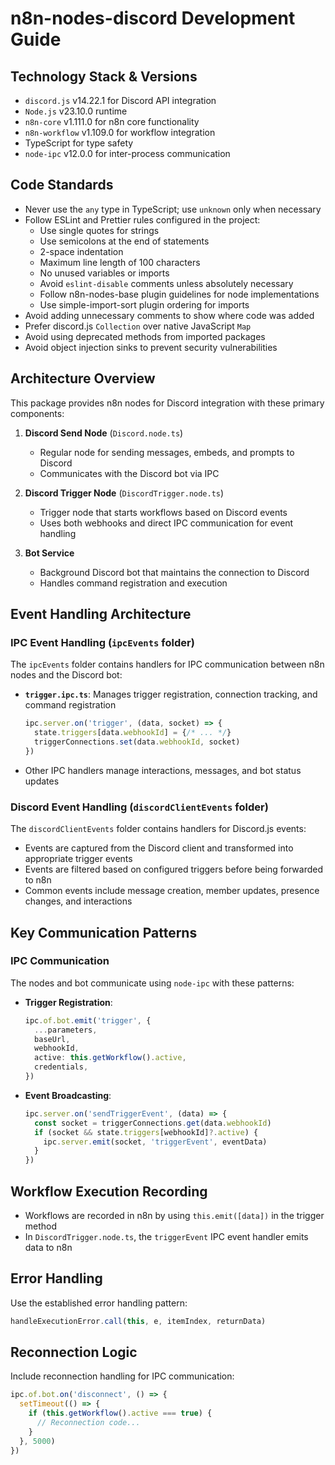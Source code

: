 # n8n-nodes-discord Development Guide

## Technology Stack & Versions
- `discord.js` v14.22.1 for Discord API integration
- `Node.js` v23.10.0 runtime
- `n8n-core` v1.111.0 for n8n core functionality
- `n8n-workflow` v1.109.0 for workflow integration
- TypeScript for type safety
- `node-ipc` v12.0.0 for inter-process communication

## Code Standards
- Never use the `any` type in TypeScript; use `unknown` only when necessary
- Follow ESLint and Prettier rules configured in the project:
  - Use single quotes for strings
  - Use semicolons at the end of statements
  - 2-space indentation
  - Maximum line length of 100 characters
  - No unused variables or imports
  - Avoid `eslint-disable` comments unless absolutely necessary
  - Follow n8n-nodes-base plugin guidelines for node implementations
  - Use simple-import-sort plugin ordering for imports
- Avoid adding unnecessary comments to show where code was added
- Prefer discord.js `Collection` over native JavaScript `Map`
- Avoid using deprecated methods from imported packages
- Avoid object injection sinks to prevent security vulnerabilities

## Architecture Overview
This package provides n8n nodes for Discord integration with these primary components:

1. **Discord Send Node** (`Discord.node.ts`)
   - Regular node for sending messages, embeds, and prompts to Discord
   - Communicates with the Discord bot via IPC

2. **Discord Trigger Node** (`DiscordTrigger.node.ts`)
   - Trigger node that starts workflows based on Discord events
   - Uses both webhooks and direct IPC communication for event handling

3. **Bot Service**
   - Background Discord bot that maintains the connection to Discord
   - Handles command registration and execution

## Event Handling Architecture

### IPC Event Handling (`ipcEvents` folder)
The `ipcEvents` folder contains handlers for IPC communication between n8n nodes and the Discord bot:

- **`trigger.ipc.ts`**: Manages trigger registration, connection tracking, and command registration
  ```typescript
  ipc.server.on('trigger', (data, socket) => {
    state.triggers[data.webhookId] = {/* ... */}
    triggerConnections.set(data.webhookId, socket)
  })
  ```

- Other IPC handlers manage interactions, messages, and bot status updates

### Discord Event Handling (`discordClientEvents` folder)
The `discordClientEvents` folder contains handlers for Discord.js events:

- Events are captured from the Discord client and transformed into appropriate trigger events
- Events are filtered based on configured triggers before being forwarded to n8n
- Common events include message creation, member updates, presence changes, and interactions

## Key Communication Patterns

### IPC Communication
The nodes and bot communicate using `node-ipc` with these patterns:

- **Trigger Registration**:
  ```typescript
  ipc.of.bot.emit('trigger', {
    ...parameters,
    baseUrl,
    webhookId,
    active: this.getWorkflow().active,
    credentials,
  })
  ```

- **Event Broadcasting**:
  ```typescript
  ipc.server.on('sendTriggerEvent', (data) => {
    const socket = triggerConnections.get(data.webhookId)
    if (socket && state.triggers[webhookId]?.active) {
      ipc.server.emit(socket, 'triggerEvent', eventData)
    }
  })
  ```

## Workflow Execution Recording
- Workflows are recorded in n8n by using `this.emit([data])` in the trigger method
- In `DiscordTrigger.node.ts`, the `triggerEvent` IPC event handler emits data to n8n

## Error Handling
Use the established error handling pattern:
```typescript
handleExecutionError.call(this, e, itemIndex, returnData)
```

## Reconnection Logic
Include reconnection handling for IPC communication:
```typescript
ipc.of.bot.on('disconnect', () => {
  setTimeout(() => {
    if (this.getWorkflow().active === true) {
      // Reconnection code...
    }
  }, 5000)
})
```
